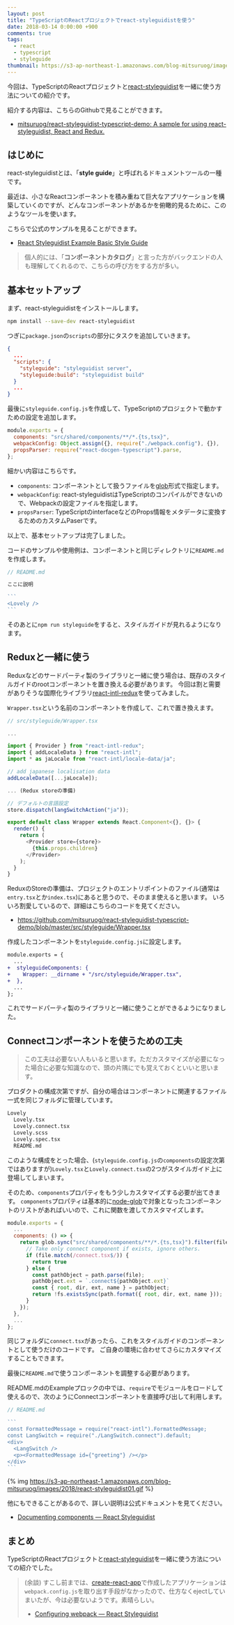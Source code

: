 ```yaml
---
layout: post
title: "TypeScriptのReactプロジェクトでreact-styleguidistを使う"
date: 2018-03-14 0:00:00 +900
comments: true
tags:
  - react
  - typescript
  - styleguide
thumbnail: https://s3-ap-northeast-1.amazonaws.com/blog-mitsuruog/images/2018/react-styleguidist-logo.png
---
```

今回は、TypeScriptのReactプロジェクトと[react-styleguidist](https://react-styleguidist.js.org/)を一緒に使う方法についての紹介です。

紹介する内容は、こちらのGithubで見ることができます。

- [mitsuruog/react\-styleguidist\-typescript\-demo: A sample for using react\-styleguidist, React and Redux\.](https://github.com/mitsuruog/react-styleguidist-typescript-demo)

## はじめに

react-styleguidistとは、「**style guide**」と呼ばれるドキュメントツールの一種です。

最近は、小さなReactコンポーネントを積み重ねて巨大なアプリケーションを構築していくのですが、どんなコンポーネントがあるかを俯瞰的見るために、このようなツールを使います。

こちらで公式のサンプルを見ることができます。

- [React Styleguidist Example Basic Style Guide](https://react-styleguidist.js.org/examples/basic/)

> 個人的には、「**コンポーネントカタログ**」と言った方がバックエンドの人も理解してくれるので、こちらの呼び方をする方が多い。

## 基本セットアップ
まず、react-styleguidistをインストールします。

```sh
npm install --save-dev react-styleguidist
```

つぎに`package.json`の`scripts`の部分にタスクを追加していきます。

```json
{
  ...
  "scripts": {
    "styleguide": "styleguidist server",
    "styleguide:build": "styleguidist build"
  }
  ...
}
```

最後に`styleguide.config.js`を作成して、TypeScriptのプロジェクトで動かすための設定を追加します。

```js
module.exports = {
  components: "src/shared/components/**/*.{ts,tsx}",
  webpackConfig: Object.assign({}, require("./webpack.config"), {}),
  propsParser: require("react-docgen-typescript").parse,
};
```

細かい内容はこちらです。

- `components`: コンポーネントとして扱うファイルを[glob](https://github.com/isaacs/node-glob)形式で指定します。
- `webpackConfig`: react-styleguidistはTypeScriptのコンパイルができないので、Webpackの設定ファイルを指定します。
- `propsParser`: TypeScriptのinterfaceなどのProps情報をメタデータに変換するためのカスタムPaserです。

以上で、基本セットアップは完了しました。

コードのサンプルや使用例は、コンポーネントと同じディレクトリに`README.md`を作成します。

~~~typescript
// README.md

ここに説明

```
<Lovely />
```
~~~

そのあとに`npm run styleguide`をすると、スタイルガイドが見れるようになります。

## Reduxと一緒に使う
Reduxなどのサードパーティ製のライブラリと一緒に使う場合は、既存のスタイルガイドのrootコンポーネントを置き換える必要があります。
今回は割と需要がありそうな国際化ライブラリ[react\-intl\-redux](https://github.com/ratson/react-intl-redux)を使ってみました。

`Wrapper.tsx`という名前のコンポーネントを作成して、これで置き換えます。

```typescript
// src/styleguide/Wrapper.tsx

...

import { Provider } from "react-intl-redux";
import { addLocaleData } from "react-intl";
import * as jaLocale from "react-intl/locale-data/ja";

// add japanese localisation data
addLocaleData([...jaLocale]);

... (Redux storeの準備)

// デフォルトの言語設定
store.dispatch(langSwitchAction("ja"));

export default class Wrapper extends React.Component<{}, {}> {
  render() {
    return (
      <Provider store={store}>
        {this.props.children}
      </Provider>
    );
  }
}
```

ReduxのStoreの準備は、プロジェクトのエントリポイントのファイル(通常は`entry.tsx`とか`index.tsx`)にあると思うので、そのまま使えると思います。
いろいろ割愛しているので、詳細はこちらのコードを見てください。

- https://github.com/mitsuruog/react-styleguidist-typescript-demo/blob/master/src/styleguide/Wrapper.tsx

作成したコンポーネントを`styleguide.config.js`に設定します。

```diff
module.exports = {
  ...
+  styleguideComponents: {
+    Wrapper: __dirname + "/src/styleguide/Wrapper.tsx",
+  },
  ...
};
```

これでサードパーティ製のライブラリと一緒に使うことができるようになりました。

## Connectコンポーネントを使うための工夫

> この工夫は必要ない人もいると思います。ただカスタマイズが必要になった場合に必要な知識なので、頭の片隅にでも覚えておくといいと思います。

プロダクトの構成次第ですが、自分の場合はコンポーネントに関連するファイル一式を同じフォルダに管理しています。

```txt
Lovely
  Lovely.tsx
  Lovely.connect.tsx
  Lovely.scss
  Lovely.spec.tsx
  README.md
```

このような構成をとった場合、(`styleguide.config.js`の`components`の設定次第ではありますが)`Lovely.tsx`と`Lovely.connect.tsx`の2つがスタイルガイド上に登場してしまいます。

そのため、`components`プロパティをもう少しカスタマイズする必要が出てきます。
`components`プロパティは基本的に[node-glob](https://github.com/isaacs/node-glob)で対象となったコンポーネントのリストがあればいいので、これに関数を渡してカスタマイズします。

```js
module.exports = {
  ...
  components: () => {
    return glob.sync("src/shared/components/**/*.{ts,tsx}").filter(file => {
      // Take only connect component if exists, ignore others.
      if (file.match(/connect.tsx$/)) {
        return true
      } else {
        const pathObject = path.parse(file);
        pathObject.ext = `.connect${pathObject.ext}`
        const { root, dir, ext, name } = pathObject;
        return !fs.existsSync(path.format({ root, dir, ext, name }));
      }
    });
  },
  ...
};
```

同じフォルダに`connect.tsx`があったら、これをスタイルガイドのコンポーネントとして使うだけのコードです。
ご自身の環境に合わせてさらにカスタマイズすることもできます。

最後に`README.md`で使うコンポーネントを調整する必要があります。

README.mdのExampleプロックの中では、`require`でモジュールをロードして使えるので、次のようにConnectコンポーネントを直接呼び出して利用します。

~~~typescript
// README.md

```
const FormattedMessage = require("react-intl").FormattedMessage;
const LangSwitch = require("./LangSwitch.connect").default;
<div>
  <LangSwitch />
  <p><FormattedMessage id={"greeting"} /></p>
</div>
```
~~~

{% img https://s3-ap-northeast-1.amazonaws.com/blog-mitsuruog/images/2018/react-styleguidist01.gif %}

他にもできることがあるので、詳しい説明は公式ドキュメントを見てください。

- [Documenting components — React Styleguidist](https://react-styleguidist.js.org/docs/documenting.html#writing-code-examples)

## まとめ
TypeScriptのReactプロジェクトと[react-styleguidist](https://react-styleguidist.js.org/)を一緒に使う方法についての紹介でした。

> (余談)
> すこし前までは、[create\-react\-app](https://github.com/facebook/create-react-app)で作成したアプリケーションは`webpack.config.js`を取り出す手段がなかったので、仕方なくejectしていまいたが、今は必要ないようです。素晴らしい。
> - [Configuring webpack — React Styleguidist](https://react-styleguidist.js.org/docs/webpack.html#create-react-app-typescript)
